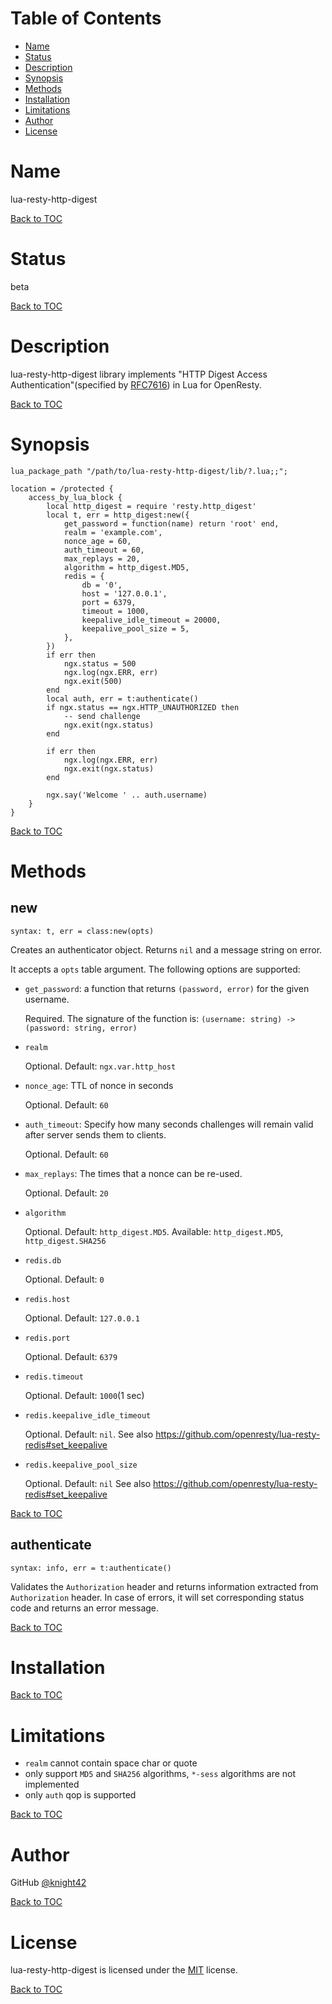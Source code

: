Table of Contents
=================

* [Name](#name)
* [Status](#status)
* [Description](#description)
* [Synopsis](#synopsis)
* [Methods](#methods)
* [Installation](#installation)
* [Limitations](#limitations)
* [Author](#author)
* [License](#license)

Name
====

lua-resty-http-digest

[Back to TOC](#table-of-contents)

Status
======

beta

[Back to TOC](#table-of-contents)

Description
===========

lua-resty-http-digest library implements "HTTP Digest Access Authentication"(specified by [RFC7616](https://tools.ietf.org/html/rfc7616)) in Lua for OpenResty.

[Back to TOC](#table-of-contents)

Synopsis
========

```nginx
lua_package_path "/path/to/lua-resty-http-digest/lib/?.lua;;";

location = /protected {
    access_by_lua_block {
        local http_digest = require 'resty.http_digest'
        local t, err = http_digest:new({
            get_password = function(name) return 'root' end,
            realm = 'example.com',
            nonce_age = 60,
            auth_timeout = 60,
            max_replays = 20,
            algorithm = http_digest.MD5,
            redis = {
                db = '0',
                host = '127.0.0.1',
                port = 6379,
                timeout = 1000,
                keepalive_idle_timeout = 20000,
                keepalive_pool_size = 5,
            },
        })
        if err then
            ngx.status = 500
            ngx.log(ngx.ERR, err)
            ngx.exit(500)
        end
        local auth, err = t:authenticate()
        if ngx.status == ngx.HTTP_UNAUTHORIZED then
            -- send challenge
            ngx.exit(ngx.status)
        end

        if err then
            ngx.log(ngx.ERR, err)
            ngx.exit(ngx.status)
        end

        ngx.say('Welcome ' .. auth.username)
    }
}
```

[Back to TOC](#table-of-contents)

Methods
=======

new
---
`syntax: t, err = class:new(opts)`

Creates an authenticator object. Returns `nil` and a message string on error.

It accepts a `opts` table argument. The following options are supported:

* `get_password`: a function that returns `(password, error)` for the given username.

    Required.
    The signature of the function is: `(username: string) -> (password: string, error)`

* `realm`

    Optional. Default: `ngx.var.http_host`

* `nonce_age`: TTL of nonce in seconds

    Optional. Default: `60`

* `auth_timeout`: Specify how many seconds challenges will remain valid after server sends them to clients.

    Optional. Default: `60`

* `max_replays`: The times that a nonce can be re-used.

    Optional. Default: `20`

* `algorithm`

    Optional. Default: `http_digest.MD5`. Available: `http_digest.MD5`, `http_digest.SHA256`

* `redis.db`

    Optional. Default: `0`

* `redis.host`

    Optional. Default: `127.0.0.1`

* `redis.port`

    Optional. Default: `6379`

* `redis.timeout`

    Optional. Default: `1000`(1 sec)

* `redis.keepalive_idle_timeout`

    Optional. Default: `nil`.
    See also https://github.com/openresty/lua-resty-redis#set_keepalive

* `redis.keepalive_pool_size`

    Optional. Default: `nil`
    See also https://github.com/openresty/lua-resty-redis#set_keepalive

[Back to TOC](#table-of-contents)

authenticate
------------
`syntax: info, err = t:authenticate()`

Validates the `Authorization` header and returns information extracted from `Authorization` header. In case of errors, it will set corresponding status code and returns an error message.

[Back to TOC](#table-of-contents)

Installation
============

[Back to TOC](#table-of-contents)

Limitations
===========

* `realm` cannot contain space char or quote
* only support `MD5` and `SHA256` algorithms, `*-sess` algorithms are not implemented
* only `auth` qop is supported

[Back to TOC](#table-of-contents)

Author
======

GitHub [@knight42](https://github.com/knight42)

[Back to TOC](#table-of-contents)

License
======

lua-resty-http-digest is licensed under the [MIT](./LICENSE) license.

[Back to TOC](#table-of-contents)
